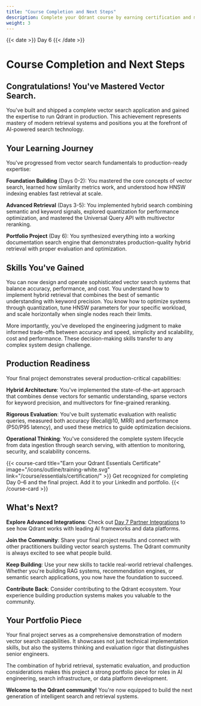 ```yaml
---
title: "Course Completion and Next Steps"
description: Complete your Qdrant course by earning certification and mastering hybrid, multivector, and production-ready vector search techniques—skills to design, evaluate, and deploy real-world AI search systems. 
weight: 3
---
```


{{< date >}} Day 6 {{< /date >}}

# Course Completion and Next Steps

## Congratulations! You've Mastered Vector Search.

You've built and shipped a complete vector search application and gained the expertise to run Qdrant in production. This achievement represents mastery of modern retrieval systems and positions you at the forefront of AI-powered search technology.

## Your Learning Journey

You've progressed from vector search fundamentals to production-ready expertise:

**Foundation Building** (Days 0-2): You mastered the core concepts of vector search, learned how similarity metrics work, and understood how HNSW indexing enables fast retrieval at scale.

**Advanced Retrieval** (Days 3-5): You implemented hybrid search combining semantic and keyword signals, explored quantization for performance optimization, and mastered the Universal Query API with multivector reranking.

**Portfolio Project** (Day 6): You synthesized everything into a working documentation search engine that demonstrates production-quality hybrid retrieval with proper evaluation and optimization.

## Skills You've Gained

You can now design and operate sophisticated vector search systems that balance accuracy, performance, and cost. You understand how to implement hybrid retrieval that combines the best of semantic understanding with keyword precision. You know how to optimize systems through quantization, tune HNSW parameters for your specific workload, and scale horizontally when single nodes reach their limits.

More importantly, you've developed the engineering judgment to make informed trade-offs between accuracy and speed, simplicity and scalability, cost and performance. These decision-making skills transfer to any complex system design challenge.

## Production Readiness

Your final project demonstrates several production-critical capabilities:

**Hybrid Architecture**: You've implemented the state-of-the-art approach that combines dense vectors for semantic understanding, sparse vectors for keyword precision, and multivectors for fine-grained reranking.

**Rigorous Evaluation**: You've built systematic evaluation with realistic queries, measured both accuracy (Recall@10, MRR) and performance (P50/P95 latency), and used these metrics to guide optimization decisions.

**Operational Thinking**: You've considered the complete system lifecycle from data ingestion through search serving, with attention to monitoring, security, and scalability concerns.

{{< course-card
  title="Earn your Qdrant Essentials Certificate"
  image="/icons/outline/training-white.svg"
  link="/course/essentials/certification/" >}}
Get recognized for completing Day 0–6 and the final project. Add it to your LinkedIn and portfolio.
{{< /course-card >}}

## What's Next?

**Explore Advanced Integrations**: Check out [Day 7 Partner Integrations](../../day-7/) to see how Qdrant works with leading AI frameworks and data platforms.

**Join the Community**: Share your final project results and connect with other practitioners building vector search systems. The Qdrant community is always excited to see what people build.

**Keep Building**: Use your new skills to tackle real-world retrieval challenges. Whether you're building RAG systems, recommendation engines, or semantic search applications, you now have the foundation to succeed.

**Contribute Back**: Consider contributing to the Qdrant ecosystem. Your experience building production systems makes you valuable to the community.

## Your Portfolio Piece

Your final project serves as a comprehensive demonstration of modern vector search capabilities. It showcases not just technical implementation skills, but also the systems thinking and evaluation rigor that distinguishes senior engineers.

The combination of hybrid retrieval, systematic evaluation, and production considerations makes this project a strong portfolio piece for roles in AI engineering, search infrastructure, or data platform development.

**Welcome to the Qdrant community!** You're now equipped to build the next generation of intelligent search and retrieval systems. 